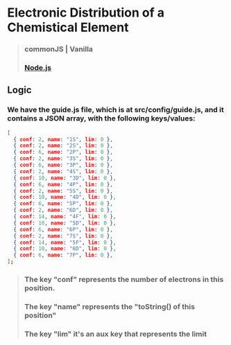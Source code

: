 # Electronic Distribution of a Chemistical Element 
> ### commonJS | Vanilla
> ### [Node.js](https://nodejs.org/en/)

##  Logic
### We have the guide.js file, which is at src/config/guide.js, and it contains a JSON array, with the following keys/values: 
```json
[
  { conf: 2, name: "1S", lim: 0 },
  { conf: 2, name: "2S", lim: 0 },
  { conf: 6, name: "2P", lim: 0 },
  { conf: 2, name: "3S", lim: 0 },
  { conf: 6, name: "3P", lim: 0 },
  { conf: 2, name: "4S", lim: 0 },
  { conf: 10, name: "3D", lim: 0 },
  { conf: 6, name: "4P", lim: 0 },
  { conf: 2, name: "5S", lim: 0 },
  { conf: 10, name: "4D", lim: 0 },
  { conf: 6, name: "5P", lim: 0 },
  { conf: 2, name: "6D", lim: 0 },
  { conf: 14, name: "4F", lim: 0 },
  { conf: 10, name: "5D", lim: 0 },
  { conf: 6, name: "6P", lim: 0 },
  { conf: 2, name: "7S", lim: 0 },
  { conf: 14, name: "5F", lim: 0 },
  { conf: 10, name: "6D", lim: 0 },
  { conf: 6, name: "7P", lim: 0 },
];
```
> ### The key "conf" represents the number of electrons in this position.
> ### The key "name" represents the "toString() of this position"
> ### The key "lim" it's an aux key that represents the limit
